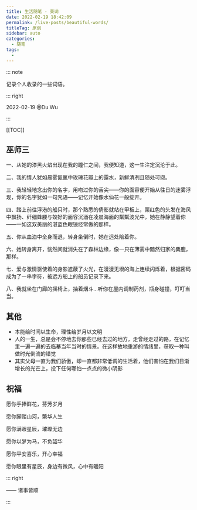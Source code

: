 ```yaml
---
title: 生活随笔 - 美词
date: 2022-02-19 18:42:09
permalink: /live-posts/beautiful-words/
titleTag: 原创
sidebar: auto
categories: 
  - 随笔
tags: 
  - 
---
```


::: note

记录个人收录的一些词语。

::: right

2022-02-19 @Du Wu

:::

[[TOC]]



## 巫师三

一、从她的漆黑火焰出现在我的瞳仁之间，我便知道，这一生注定沉沦于此。

二、我的情人犹如晨雾氤氲中玫瑰花瓣上的露水，新鲜清冽且随处可撷。

三、我轻轻地念出你的名字，用吻过你的舌尖——你的面容便开始从往日的迷雾浮现，你的名字犹如一句咒语——记忆开始像水仙花一般绽开。

四、踏上前往浮港的船只时，那个熟悉的倩影就站在甲板上，栗红色的头发在海风中飘扬、纤细蜂腰与姣好的面容沉湎在凌晨海面的粼粼波光中，她在静静望着你——一如这双美丽的湛蓝色眼镜经常做的那样。

五、你从血泊中全身而退，转身坐倒时，她在远处陪着你。

六、她转身离开，恍然间就消失在了森林边缘，像一只在薄雾中黯然归家的麋鹿，那样。

七、爱与激情驱使着的身影遮蔽了火光，在漫漫无垠的海上连续闪烁着，根据密码成为了一串字符，被远方船上的船员记录下来。

八、我就坐在门廊的摇椅上，抽着烟斗…听你在屋内调制药剂，瓶身碰撞，叮叮当当。



## 其他

- 本能给时间以生命，理性给岁月以文明
- 人的一生，总是会不停地去你那些已经去过的地方，走曾经走过的路，在记忆里一遍一遍的去临摹当年当时的情景。在这样故地重游的情绪里，获取一种叫做时光倒流的错觉
- 其实父母一直为我们骄傲，却一直都非常低调的生活着，他们害怕在我们日渐增长的光芒上，投下任何哪怕一点点的微小阴影



## 祝福

愿你手捧鲜花，芬芳岁月

愿你脚踏山河，繁华人生

愿你满眼星辰，璀璨无边

愿你以梦为马，不负韶华

愿你平安喜乐，开心幸福

愿你眼里有星辰，身边有微风，心中有暖阳

::: right

—— 诸事皆顺

:::
